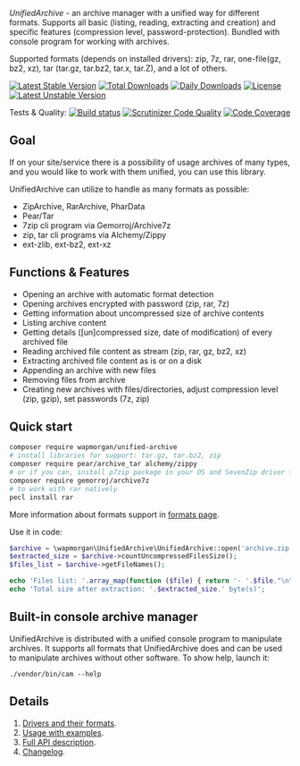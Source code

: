 *UnifiedArchive* - an archive manager with a unified way for different formats. 
Supports all basic (listing, reading, extracting and creation) and specific features (compression level, password-protection). 
Bundled with console program for working with archives.

Supported formats (depends on installed drivers): zip, 7z, rar, one-file(gz, bz2, xz), tar (tar.gz, tar.bz2, tar.x, tar.Z), and a lot of others. 

[![Latest Stable Version](https://poser.pugx.org/wapmorgan/unified-archive/v/stable)](https://packagist.org/packages/wapmorgan/unified-archive)
[![Total Downloads](https://poser.pugx.org/wapmorgan/unified-archive/downloads)](https://packagist.org/packages/wapmorgan/unified-archive)
[![Daily Downloads](https://poser.pugx.org/wapmorgan/unified-archive/d/daily)](https://packagist.org/packages/wapmorgan/unified-archive)
[![License](https://poser.pugx.org/wapmorgan/unified-archive/license)](https://packagist.org/packages/wapmorgan/unified-archive)
[![Latest Unstable Version](https://poser.pugx.org/wapmorgan/unified-archive/v/unstable)](https://packagist.org/packages/wapmorgan/unified-archive)

Tests & Quality: [![Build status](https://travis-ci.org/wapmorgan/UnifiedArchive.svg?branch=master)](https://travis-ci.org/wapmorgan/UnifiedArchive)
[![Scrutinizer Code Quality](https://scrutinizer-ci.com/g/wapmorgan/UnifiedArchive/badges/quality-score.png?b=master)](https://scrutinizer-ci.com/g/wapmorgan/UnifiedArchive/?branch=0.1.x)
[![Code Coverage](https://scrutinizer-ci.com/g/wapmorgan/UnifiedArchive/badges/coverage.png?b=master)](https://scrutinizer-ci.com/g/wapmorgan/UnifiedArchive/?branch=0.1.x)

## Goal
If on your site/service there is a possibility of usage archives of many types, and you would
like to work with them unified, you can use this library.

UnifiedArchive can utilize to handle as many formats as possible:
* ZipArchive, RarArchive, PharData
* Pear/Tar
* 7zip cli program via Gemorroj/Archive7z
* zip, tar cli programs via Alchemy/Zippy
* ext-zlib, ext-bz2, ext-xz

## Functions & Features
- Opening an archive with automatic format detection
- Opening archives encrypted with password (zip, rar, 7z)
- Getting information about uncompressed size of archive contents
- Listing archive content
- Getting details (\[un\]compressed size, date of modification) of every archived file
- Reading archived file content as stream (zip, rar, gz, bz2, xz)
- Extracting archived file content as is or on a disk
- Appending an archive with new files
- Removing files from archive
- Creating new archives with files/directories, adjust compression level (zip, gzip), set passwords (7z, zip)

## Quick start
```sh
composer require wapmorgan/unified-archive
# install libraries for support: tar.gz, tar.bz2, zip
composer require pear/archive_tar alchemy/zippy
# or if you can, install p7zip package in your OS and SevenZip driver for support a lot of formats (tar.*, zip, rar)
composer require gemorroj/archive7z
# to work with rar natively
pecl install rar
```
More information about formats support in [formats page](docs/Drivers.md).

Use it in code:
```php
$archive = \wapmorgan\UnifiedArchive\UnifiedArchive::open('archive.zip'); // archive.rar, archive.tar.bz2
$extracted_size = $archive->countUncompressedFilesSize();
$files_list = $archive->getFileNames();

echo 'Files list: '.array_map(function ($file) { return '- '.$file."\n"; }, $files_list).PHP_EOL;
echo 'Total size after extraction: '.$extracted_size.' byte(s)';
```

## Built-in console archive manager
UnifiedArchive is distributed with a unified console program to manipulate archives.
It supports all formats that UnifiedArchive does and can be used to manipulate
archives without other software. To show help, launch it:
```
./vendor/bin/cam --help
```

## Details

1. [Drivers and their formats](docs/Drivers.md).
2. [Usage with examples](docs/Usage.md).
3. [Full API description](docs/API.md).
4. [Changelog](CHANGELOG.md).
